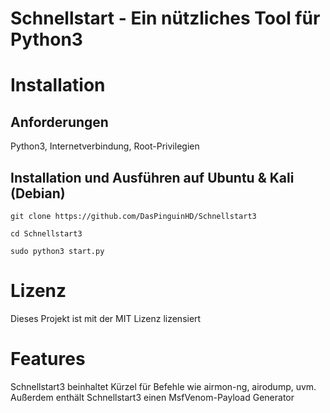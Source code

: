 # Schnellstart - Ein nützliches Tool für Python3
# Installation





## Anforderungen

Python3, Internetverbindung, Root-Privilegien






## Installation und Ausführen auf Ubuntu & Kali (Debian)

`git clone https://github.com/DasPinguinHD/Schnellstart3`

`cd Schnellstart3`

`sudo python3 start.py
`



# Lizenz
Dieses Projekt ist mit der MIT Lizenz lizensiert




# Features

Schnellstart3 beinhaltet Kürzel für Befehle wie airmon-ng, airodump, uvm. Außerdem enthält Schnellstart3 einen MsfVenom-Payload Generator
